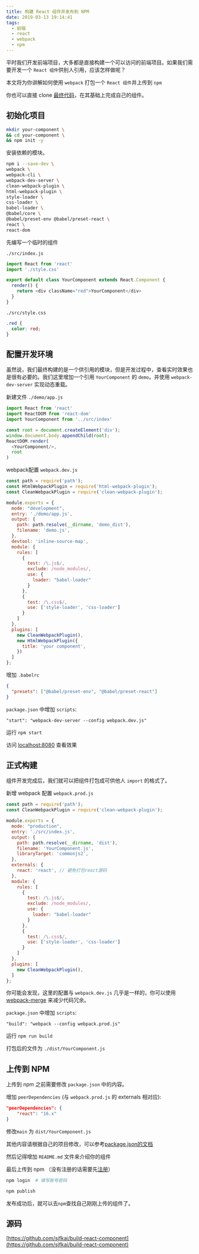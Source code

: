 ```yaml
---
title: 构建 React 组件并发布到 NPM
date: 2019-03-13 19:14:41
tags: 
  - 前端
  - react
  - webpack
  - npm
---
```


平时我们开发前端项目，大多都是直接构建一个可以访问的前端项目。如果我们需要开发一个 `React 组件`供别人引用，应该怎样做呢？

本文将为你讲解如何使用 `webpack` 打包一个 `React 组件`并上传到 `npm`

你也可以直接 clone [最终代码](https://github.com/sjfkai/build-react-component)，在其基础上完成自己的组件。

## 初始化项目

```bash
mkdir your-component \
&& cd your-component \
&& npm init -y
```

安装依赖的模块。

```bash
npm i --save-dev \
webpack \
webpack-cli \
webpack-dev-server \
clean-webpack-plugin \
html-webpack-plugin \
style-loader \
css-loader \
babel-loader \
@babel/core \
@babel/preset-env @babel/preset-react \
react \
react-dom 
```

先编写一个临时的组件

`./src/index.js`

```js
import React from 'react'
import './style.css'

export default class YourComponent extends React.Component {
  render() {
    return <div className="red">YourComponent</div>
  }
}
```

`./src/style.css`

```css
.red {
  color: red;
}
```

## 配置开发环境

虽然说，我们最终构建的是一个供引用的模块，但是开发过程中，查看实时效果也是很有必要的。我们这里增加一个引用 `YourComponent` 的 `demo`。并使用 `webpack-dev-server` 实现动态重载。

新建文件 `./demo/app.js`

```js
import React from 'react'
import ReactDOM from 'react-dom'
import YourComponent from '../src/index'

const root = document.createElement('div');
window.document.body.appendChild(root);
ReactDOM.render(
  <YourComponent/>,
  root
)
```

webpack配置 `webpack.dev.js`

```js
const path = require('path');
const HtmlWebpackPlugin = require('html-webpack-plugin');
const CleanWebpackPlugin = require('clean-webpack-plugin');

module.exports = {
  mode: "development",
  entry: './demo/app.js',
  output: {
    path: path.resolve(__dirname, 'demo_dist'),
    filename: 'demo.js',
  },
  devtool: 'inline-source-map',
  module: {
    rules: [
      {
        test: /\.js$/,
        exclude: /node_modules/,
        use: {
          loader: "babel-loader"
        }
      },
      {
        test: /\.css$/,
        use: ['style-loader', 'css-loader']
      }
    ]
  },
  plugins: [
    new CleanWebpackPlugin(),
    new HtmlWebpackPlugin({
      title: 'your component',
    })
  ]
};
```

增加 `.babelrc`

```json
{
  "presets": ["@babel/preset-env", "@babel/preset-react"]
}
```

`package.json` 中增加 `scripts`:

    "start": "webpack-dev-server --config webpack.dev.js"


运行 `npm start`

访问 [localhost:8080](http://localhost:8080) 查看效果


## 正式构建

组件开发完成后，我们就可以把组件打包成可供他人 `import` 的格式了。

新增 webpack 配置 `webpack.prod.js`

```js
const path = require('path');
const CleanWebpackPlugin = require('clean-webpack-plugin');

module.exports = {
  mode: "production",
  entry: './src/index.js',
  output: {
    path: path.resolve(__dirname, 'dist'),
    filename: 'YourComponent.js',
    libraryTarget: 'commonjs2',
  },
  externals: {
    react: 'react', // 避免打包react源码
  },
  module: {
    rules: [
      {
        test: /\.js$/,
        exclude: /node_modules/,
        use: {
          loader: "babel-loader"
        }
      },
      {
        test: /\.css$/,
        use: ['style-loader', 'css-loader']
      }
    ]
  },
  plugins: [
    new CleanWebpackPlugin(),
  ]
};
```

你可能会发现，这里的配置与 `webpack.dev.js` 几乎是一样的，你可以使用 [webpack-merge](https://www.npmjs.com/package/webpack-merge) 来减少代码冗余。

`package.json` 中增加 `scripts`:

    "build": "webpack --config webpack.prod.js"

运行 `npm run build`

打包后的文件为 `./dist/YourComponent.js`

## 上传到 NPM

上传到 npm 之前需要修改 `package.json` 中的内容。

增加 `peerDependencies` (与 `webpack.prod.js` 的 externals 相对应):

```json
"peerDependencies": {
    "react": "16.x"
}
```

修改`main` 为 `dist/YourComponent.js`

其他内容请根据自己的项目修改，可以参考[package.json的文档](https://docs.npmjs.com/files/package.json.html)

然后记得增加 `README.md` 文件来介绍你的组件

最后上传到 npm （没有注册的话需要先[注册](https://www.npmjs.com/signup)）

```bash
npm login  # 填写账号密码

npm publish
```

发布成功后，就可以去`npm`查找自己刚刚上传的组件了。


## 源码

[https://github.com/sjfkai/build-react-component](https://github.com/sjfkai/build-react-component)
